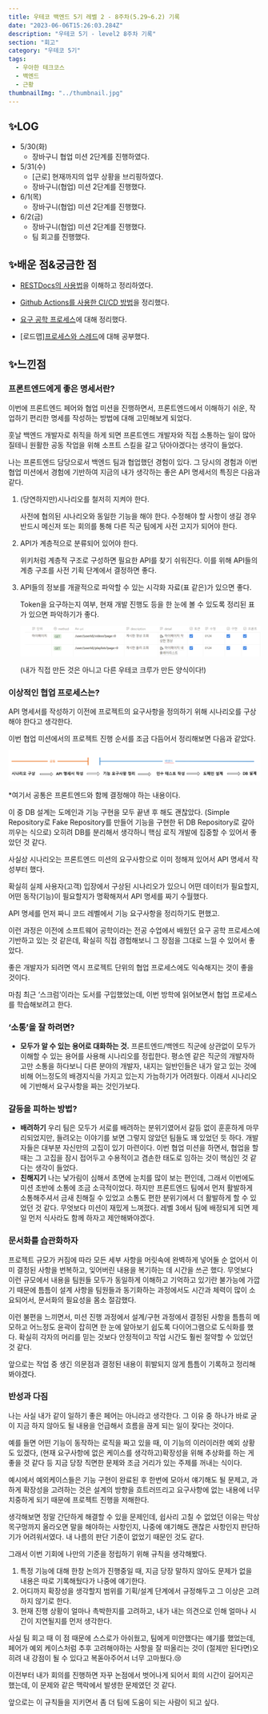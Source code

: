 ```yaml
---
title: 우테코 백엔드 5기 레벨 2 - 8주차(5.29~6.2) 기록
date: "2023-06-06T15:26:03.284Z"
description: "우테코 5기 - level2 8주차 기록"
section: "회고" 
category: "우테코 5기"
tags:
  - 우아한 테크코스
  - 백엔드
  - 근황
thumbnailImg: "../thumbnail.jpg"
---
```


## ✨LOG

- 5/30(화)
  - 장바구니 협업 미션 2단계를 진행하였다.
- 5/31(수)
  - [근로] 현재까지의 업무 상황을 브리핑하였다.
  - 장바구니(협업) 미션 2단계를 진행했다.
- 6/1(목)
  - 장바구니(협업) 미션 2단계를 진행했다.
- 6/2(금)
  - 장바구니(협업) 미션 2단계를 진행했다.
  - 팀 회고를 진행했다.

## ✨배운 점&궁금한 점

- [RESTDocs의 사용법](https://amaran-th.github.io/Spring/%5BSpring%5D%20RESTDocs%EB%A1%9C%20API%20%EB%AA%85%EC%84%B8%EC%84%9C%20%EB%A7%8C%EB%93%A4%EA%B8%B0/)을 이해하고 정리하였다.
- [Github Actions를 사용한 CI/CD 방법](https://amaran-th.github.io/%EC%9D%B8%ED%94%84%EB%9D%BC/%5BSpring%5D%20Spring%20%ED%94%84%EB%A1%9C%EC%A0%9D%ED%8A%B8%20CICD%20%EC%A0%81%EC%9A%A9%ED%95%98%EA%B8%B0/)을 정리했다.
- [요구 공학 프로세스](https://amaran-th.github.io/%EC%86%8C%ED%94%84%ED%8A%B8%EC%9B%A8%EC%96%B4%20%EC%84%A4%EA%B3%84/%EC%9A%94%EA%B5%AC%20%EA%B3%B5%ED%95%99%20%ED%94%84%EB%A1%9C%EC%84%B8%EC%8A%A4/)에 대해 정리했다.

- [로드맵][프로세스와 스레드](https://amaran-th.github.io/Java/[OS]%20%ED%94%84%EB%A1%9C%EC%84%B8%EC%8A%A4%EC%99%80%20%EC%8A%A4%EB%A0%88%EB%93%9C/)에 대해 공부했다.

## ✨느낀점

### 프론트엔드에게 좋은 명세서란?

이번에 프론트엔드 페어와 협업 미션을 진행하면서, 프론트엔드에서 이해하기 쉬운, 작업하기 편리한 명세를 작성하는 방법에 대해 고민해보게 되었다.

훗날 백엔드 개발자로 취직을 하게 되면 프론트엔드 개발자와 직접 소통하는 일이 많아질테니 원활한 공동 작업을 위해 소프트 스킬을 갈고 닦아야겠다는 생각이 들었다.

나는 프론트엔드 담당으로서 백엔드 팀과 협업했던 경험이 있다. 그 당시의 경험과 이번 협업 미션에서 경험에 기반하여 지금의 내가 생각하는 좋은 API 명세서의 특징은 다음과 같다.

1. (당연하지만)시나리오를 철저히 지켜야 한다.

   사전에 협의된 시나리오와 동일한 기능을 해야 한다. 수정해야 할 사항이 생길 경우 반드시 메신저 또는 회의를 통해 다른 직군 팀에게 사전 고지가 되어야 한다.

2. API가 계층적으로 분류되어 있어야 한다.

   위키처럼 계층적 구조로 구성하면 필요한 API를 찾기 쉬워진다. 이를 위해 API들의 계층 구조를 사전 기획 단계에서 결정하면 좋다.

3. API들의 정보를 개괄적으로 파악할 수 있는 시각화 자료(표 같은)가 있으면 좋다.

   Token을 요구하는지 여부, 현재 개발 진행도 등을 한 눈에 볼 수 있도록 정리된 표가 있으면 파악하기가 좋다.

   ![Untitled](table.png)

   (내가 직접 만든 것은 아니고 다른 우테코 크루가 만든 양식이다!)

### 이상적인 협업 프로세스는?

API 명세서를 작성하기 이전에 프로젝트의 요구사항을 정의하기 위해 시나리오를 구상해야 한다고 생각한다.

이번 협업 미션에서의 프로젝트 진행 순서를 조금 다듬어서 정리해보면 다음과 같았다.

![Untitled](thumbnail.png)

\*여기서 공통은 프론트엔드와 함께 결정해야 하는 내용이다.

이 중 DB 설계는 도메인과 기능 구현을 모두 끝낸 후 해도 괜찮았다. (Simple Repository로 Fake Repository를 만들어 기능을 구현한 뒤 DB Repository로 갈아끼우는 식으로) 오히려 DB를 분리해서 생각하니 핵심 로직 개발에 집중할 수 있어서 좋았던 것 같다.

사실상 시나리오는 프론트엔드 미션의 요구사항으로 이미 정해져 있어서 API 명세서 작성부터 했다.

확실히 실제 사용자(고객) 입장에서 구상된 시나리오가 있으니 어떤 데이터가 필요할지, 어떤 동작(기능)이 필요할지가 명확해져서 API 명세를 짜기 수월했다.

API 명세를 먼저 짜니 코드 레벨에서 기능 요구사항을 정리하기도 편했고.

이런 과정은 이전에 소프트웨어 공학이라는 전공 수업에서 배웠던 요구 공학 프로세스에 기반하고 있는 것 같은데, 확실히 직접 경험해보니 그 장점을 그대로 느낄 수 있어서 좋았다.

좋은 개발자가 되려면 역시 프로젝트 단위의 협업 프로세스에도 익숙해지는 것이 좋을 것이다.

마침 최근 ‘스크럼’이라는 도서를 구입했었는데, 이번 방학에 읽어보면서 협업 프로세스를 학습해보려고 한다.

### ‘소통’을 잘 하려면?

- **모두가 알 수 있는 용어로 대화하는 것.**
  프론트엔드/백엔드 직군에 상관없이 모두가 이해할 수 있는 용어를 사용해 시나리오를 정립한다.
  평소엔 같은 직군의 개발자하고만 소통을 하다보니 다른 분야의 개발자, 내지는 일반인들은 내가 알고 있는 것에 비해 어느정도의 배경지식을 가지고 있는지 가늠하기가 어려웠다.
  이래서 시나리오에 기반해서 요구사항을 짜는 것인가보다.

### 갈등을 피하는 방법?

- **배려하기**
  우리 팀은 모두가 서로를 배려하는 분위기였어서 갈등 없이 훈훈하게 마무리되었지만, 들려오는 이야기를 보면 그렇지 않았던 팀들도 꽤 있었던 듯 하다.
  개발자들은 대부분 자신만의 고집이 있기 마련이다. 이번 협업 미션을 하면서, 협업을 할 때는 그 고집을 잠시 접어두고 수용적이고 겸손한 태도로 임하는 것이 핵심인 것 같다는 생각이 들었다.
- **친해지기**
  나는 낯가림이 심해서 초면에 눈치를 많이 보는 편인데, 그래서 이번에도 미션 초반에 소통에 조금 소극적이었다. 하지만 프론트엔드 팀에서 먼저 활발하게 소통해주셔서 금새 친해질 수 있었고 소통도 편한 분위기에서 더 활발하게 할 수 있었던 것 같다. 무엇보다 미션이 재밌게 느껴졌다.
  레벨 3에서 팀에 배정되게 되면 제일 먼저 식사라도 함께 하자고 제안해봐야겠다.

### 문서화를 습관화하자

프로젝트 규모가 커짐에 따라 모든 세부 사항을 머릿속에 완벽하게 넣어둘 순 없어서 이미 결정된 사항을 번복하고, 잊어버린 내용을 복기하는 데 시간을 쓰곤 했다. 무엇보다 이런 규모에서 내용을 팀원들 모두가 동일하게 이해하고 기억하고 있기란 불가능에 가깝기 때문에 틈틈이 설계 사항을 팀원들과 동기화하는 과정에서도 시간과 체력이 많이 소요되어서, 문서화의 필요성을 몸소 절감했다.

이런 불편을 느끼면서, 미션 진행 과정에서 설계/구현 과정에서 결정된 사항을 틈틈히 메모하고 어느정도 윤곽이 잡히면 한 눈에 알아보기 쉽도록 다이어그램으로 도식화를 했다. 확실히 각자의 머리를 믿는 것보다 안정적이고 작업 시간도 훨씬 절약할 수 있었던 것 같다.

앞으로는 작업 중 생긴 의문점과 결정된 내용이 휘발되지 않게 틈틈이 기록하고 정리해봐야겠다.

### 반성과 다짐

나는 사실 내가 같이 일하기 좋은 페어는 아니라고 생각한다. 그 이유 중 하나가 바로 굳이 지금 하지 않아도 될 내용을 언급해서 흐름을 끊게 되는 일이 잦다는 것이다.

예를 들면 어떤 기능이 동작하는 로직을 짜고 있을 때, 이 기능의 이러이러한 예외 상황도 있겠다, (현재 요구사항에 없은 케이스를 생각하고)확장성을 위해 추상화를 하는 게 좋을 것 같다 등 지금 당장 직면한 문제와 조금 거리가 있는 주제를 꺼내는 식이다.

예시에서 예외케이스들은 기능 구현이 완료된 후 한번에 모아서 얘기해도 될 문제고, 과하게 확장성을 고려하는 것은 설계의 방향을 흐트러뜨리고 요구사항에 없는 내용에 너무 치중하게 되기 때문에 프로젝트 진행을 저해한다.

생각해보면 정말 간단하게 해결할 수 있을 문제인데, 쉽사리 고칠 수 없었던 이유는 막상 목구멍까지 올라오면 말을 해야하는 사항인지, 나중에 얘기해도 괜찮은 사항인지 판단하기가 어려워서였다. 내 나름의 판단 기준이 없었기 때문인 것도 같다.

그래서 이번 기회에 나만의 기준을 정립하기 위해 규칙을 생각해봤다.

1. 특정 기능에 대해 한창 논의가 진행중일 때, 지금 당장 말하지 않아도 문제가 없을 내용은 따로 기록해뒀다가 나중에 얘기한다.
2. 어디까지 확장성을 생각할지 범위를 기획/설계 단계에서 규정해두고 그 이상은 고려하지 않기로 한다.
3. 현재 진행 상황이 얼마나 촉박한지를 고려하고, 내가 내는 의견으로 인해 얼마나 시간이 지연될지를 먼저 생각한다.

사실 팀 회고 때 이 점 때문에 스스로가 아쉬웠고, 팀에게 미안했다는 얘기를 했었는데, 페어가 예외 케이스처럼 추후 고려해야하는 사항을 잘 떠올리는 것이 (절제만 된다면)오히려 내 강점이 될 수 있다고 복돋아주어서 너무 고마웠다.😢

이전부터 내가 회의를 진행하면 자꾸 논점에서 벗어나게 되어서 회의 시간이 길어지곤 했는데, 이 문제와 같은 맥락에서 발생한 문제였던 것 같다.

앞으로는 이 규칙들을 지키면서 좀 더 팀에 도움이 되는 사람이 되고 싶다.
